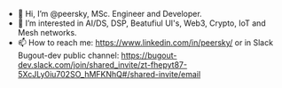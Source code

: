 - 👋 Hi, I’m @peersky, MSc. Engineer and Developer. 
- 👀 I’m interested in AI/DS, DSP, Beatufiul UI's, Web3, Crypto, IoT and Mesh networks.
- 📫 How to reach me: https://www.linkedin.com/in/peersky/ or in Slack Bugout-dev public channel: https://bugout-dev.slack.com/join/shared_invite/zt-fhepyt87-5XcJLy0iu702SO_hMFKNhQ#/shared-invite/email

<!---
peersky/peersky is a ✨ special ✨ repository because its `README.md` (this file) appears on your GitHub profile.
You can click the Preview link to take a look at your changes.
--->
